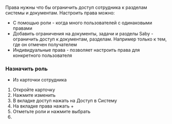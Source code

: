 Права нужны что бы ограничить доступ сотрудника к разделам системы и документам. 
Настроить права можно:
- С помощью роли - когда много пользователей с одинаковыми правами
- Добавить ограничения на документы, задачи и разделы Saby - ограничить доступ к документам, разделам. Например только к тем, где он отмечен получателем
- Индивидуальные права - позволяет настроить права для конкретного пользователя

### Назначить роль
- Из карточки сотрудника
1. Откройте карточку
2. Нажмите изменить
3. В вкладке доступ нажать на Доступ в Систему
4. На вкладке права нажать +
5. Отметьте роли и нажмите выбрать
6. 